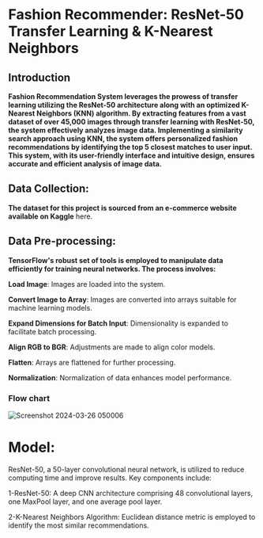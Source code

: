 
# **Fashion Recommender: ResNet-50 Transfer Learning & K-Nearest Neighbors**

 ## **Introduction**

**Fashion Recommendation System leverages the prowess of transfer learning utilizing the ResNet-50 architecture along with an optimized K-Nearest Neighbors (KNN) algorithm. 
By extracting features from a vast dataset of over 45,000 images through transfer learning with ResNet-50, the system effectively analyzes image data. 
Implementing a similarity search approach using KNN, the system offers personalized fashion recommendations by identifying the top 5 closest matches to user input. 
This system, with its user-friendly interface and intuitive design, ensures accurate and efficient analysis of image data.**


## **Data Collection:**

**The dataset for this project is sourced from an e-commerce website available on Kaggle** here.

## **Data Pre-processing:**

**TensorFlow's robust set of tools is employed to manipulate data efficiently for training neural networks. The process involves:**

**Load Image**: Images are loaded into the system.

**Convert Image to Array**: Images are converted into arrays suitable for machine learning models.

**Expand Dimensions for Batch Input**: Dimensionality is expanded to facilitate batch processing.

**Align RGB to BGR**: Adjustments are made to align color models.

**Flatten**: Arrays are flattened for further processing.

**Normalization**: Normalization of data enhances model performance.

 ### **Flow chart**

![Screenshot 2024-03-26 050006](https://github.com/Ankita01K/Fashion-Recommendation-system/assets/123232024/0d1b1ee8-dd0c-4a66-9404-f83338650f49)


 # **Model:**

ResNet-50, a 50-layer convolutional neural network, is utilized to reduce computing time and improve results. Key components include:

1-ResNet-50: A deep CNN architecture comprising 48 convolutional layers, one MaxPool layer, and one average pool layer.

2-K-Nearest Neighbors Algorithm: Euclidean distance metric is employed to identify the most similar recommendations.





